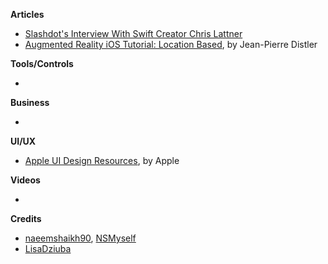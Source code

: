 
**Articles**

* [Slashdot's Interview With Swift Creator Chris Lattner](https://developers.slashdot.org/story/17/01/23/085232/slashdots-interview-with-swift-creator-chris-lattner) 
* [Augmented Reality iOS Tutorial: Location Based](https://www.raywenderlich.com/146436/augmented-reality-ios-tutorial-location-based-2), by Jean-Pierre Distler

**Tools/Controls**

* 

**Business**

* 

**UI/UX**

* [Apple UI Design Resources](https://developer.apple.com/ios/human-interface-guidelines/resources/), by Apple

**Videos**

* 

**Credits**

* [naeemshaikh90](https://github.com/naeemshaikh90), [NSMyself](https://www.twitter.com/NSMyself)
* [LisaDziuba](https://github.com/LisaDziuba)

